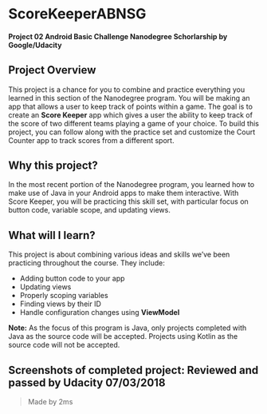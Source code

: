 # ScoreKeeperABNSG
#### Project 02 Android Basic Challenge Nanodegree Schorlarship by Google/Udacity

## Project Overview

This project is a chance for you to combine and practice everything you learned in this section of the Nanodegree program. You will be making an app that allows a user to keep track of points within a game. 
The goal is to create an **Score Keeper** app which gives a user the ability to keep track of the score of two different teams playing a game of your choice. To build this project, you can follow along with the practice set and customize the Court Counter app to track scores from a different sport. 

## Why this project?

In the most recent portion of the Nanodegree program, you learned how to make use of Java in your Android apps to make them interactive. With Score Keeper, you will be practicing this skill set, with particular focus on button code, variable scope, and updating views. 

## What will I learn?

This project is about combining various ideas and skills we’ve been practicing throughout the course. They include:

- Adding button code to your app
- Updating views
- Properly scoping variables
- Finding views by their ID
- Handle configuration changes using **ViewModel**

**Note:** As the focus of this program is Java, only projects completed with Java as the source code will 
be accepted. 
Projects using Kotlin as the source code will not be accepted. 

## Screenshots of completed project: Reviewed and passed by Udacity 07/03/2018

> Made by 2ms

